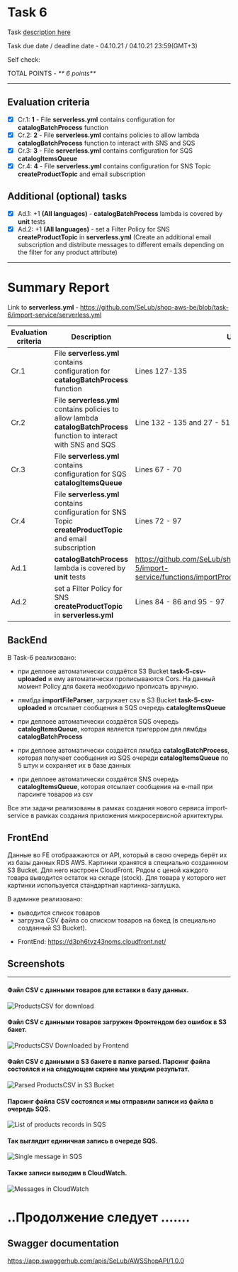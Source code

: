 # __Task 6__

Task [description here](https://github.com/EPAM-JS-Competency-center/cloud-development-course-initial/blob/main/task6-async-services-integration-sqs-sns/task.md)

Task due date / deadline date - 04.10.21 / 04.10.21 23:59(GMT+3)

Self check:
 
 TOTAL POINTS - _** 6 points**_
 
-----------
## __Evaluation criteria__

- [x] Cr.1: **1** - File **serverless.yml** contains configuration for **catalogBatchProcess** function
- [x] Cr.2: **2** - File **serverless.yml** contains policies to allow lambda **catalogBatchProcess** function to interact with SNS and SQS
- [x] Cr.3: **3** - File **serverless.yml** contains configuration for SQS **catalogItemsQueue**
- [x] Cr.4: **4** - File **serverless.yml** contains configuration for SNS Topic **createProductTopic** and email subscription

## __Additional (optional) tasks__

- [x] Ad.1: +1 **(All languages)** - **catalogBatchProcess** lambda is covered by **unit** tests
- [x] Ad.2: +1 **(All languages)** - set a Filter Policy for SNS **createProductTopic** in **serverless.yml** (Create an additional email subscription and distribute messages to different emails depending on the filter for any product attribute)
------------

# __Summary Report__

Link to **serverless.yml** - https://github.com/SeLub/shop-aws-be/blob/task-6/import-service/serverless.yml

Evaluation criteria   | Description | URL 
-------|--------------|-----
Cr.1 | File **serverless.yml** contains configuration for **catalogBatchProcess** function   | Lines 127-135 
Cr.2 | File **serverless.yml** contains policies to allow lambda **catalogBatchProcess** function to interact with SNS and SQS | Line 132 - 135 and 27 - 51
Cr.3 | File **serverless.yml** contains configuration for SQS **catalogItemsQueue** | Lines 67 - 70
Cr.4 | File **serverless.yml** contains configuration for SNS Topic **createProductTopic** and email subscription | Lines 72 - 97
Ad.1 | **catalogBatchProcess** lambda is covered by **unit** tests | https://github.com/SeLub/shop-aws-be/blob/task-5/import-service/functions/importProductsFile/importProductsFile.js
Ad.2 | set a Filter Policy for SNS **createProductTopic** in **serverless.yml** | Lines 84 - 86 and 95 - 97

## __BackEnd__


В Task-6 реализовано: 

* при деплоее автоматически создаётся S3 Bucket **task-5-csv-uploaded** и ему автоматически прописываются Сors. На данный момент Policy для бакета необходимо прописать вручную.
* лямбда **importFileParser**, загружает csv в S3 Bucket **task-5-csv-uploaded** и отсылает сообщения в SQS очередь **catalogItemsQueue**

* при деплоее автоматически создаётся SQS очередь **catalogItemsQueue**, которая является тригерром для лямбды **catalogBatchProcess**
* при деплоее автоматически создаётся лямбда **catalogBatchProcess**, которая получает сообщения из SQS очереди **catalogItemsQueue** по 5 штук и сохраняет их в базе данных

* при деплоее автоматически создаётся SNS очередь **catalogItemsQueue**, которая отсылает сообщения на e-mail при парсинге товаров из csv

Все эти задачи реализованы в рамках создания нового сервиса import-service в рамках
создания приложения микросервисной архитектуры.



## __FrontEnd__


Данные во FE отобраажаются от API, который в свою очередь берёт их из базы данных RDS AWS.
Картинки хранятся в специально созданнном S3 Bucket. Для него настроен CloudFront.
Рядом с ценой каждого товара выводится остаток на складе (stock).
Для товара у которого нет картинки используется стандартная картинка-заглушка.

В админке реализовано: 
- выводится список товаров
- загрузка CSV файла со списком товаров на бэкед (в специально созданный S3 Bucket).



* FrontEnd: https://d3ph6tvz43noms.cloudfront.net/ 


## Screenshots 

------------
#### Файл CSV с данными товаров для вставки в базу данных.

![ProductsCSV for download](productscsv.png)

#### Файл CSV с данными товаров загружен Фронтендом без ошибок в S3 бакет.

![ProductsCSV Downloaded by Frontend](downloadedcsv.png)

#### Файл CSV с данными в S3 бакете в папке parsed. Парсинг файла состоялся и на следующем скрине мы увидим результат.

![Parsed ProductsCSV in S3 Bucket](csvparsed.png)

#### Парсинг файла CSV состоялся и мы отправили записи из файла в очередь SQS.

![List of products records in SQS](sqsmessages.png)

#### Так выглядит единичная запись в очереде SQS.

![Single message in SQS](singleMessageInSQS.png)

#### Также записи выводим в CloudWatch.

![Messages in CloudWatch](CloudWatch.png)



# ..Продолжение следует .......


## __Swagger documentation__

https://app.swaggerhub.com/apis/SeLub/AWSShopAPI/1.0.0